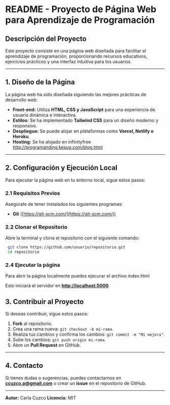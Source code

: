 # README - Proyecto de Página Web para Aprendizaje de Programación

## Descripción del Proyecto

Este proyecto consiste en una página web diseñada para facilitar el aprendizaje de programación, proporcionando recursos educativos, ejercicios prácticos y una interfaz intuitiva para los usuarios.

---

## 1. Diseño de la Página

La página web ha sido diseñada siguiendo las mejores prácticas de desarrollo web:

- **Front-end:** Utiliza **HTML, CSS y JavaScript**  para una experiencia de usuario dinámica e interactiva.
- **Estilos:** Se ha implementado **Tailwind CSS** para un diseño moderno y responsivo.
- **Despliegue:** Se puede alojar en plataformas como **Vercel, Netlify o Heroku**.
- **Hosting:** Se ha alojado en infinityfree http://programanding.kesug.com/blog.html

---

## 2. Configuración y Ejecución Local

Para ejecutar la página web en tu entorno local, sigue estos pasos:

### **2.1 Requisitos Previos**

Asegúrate de tener instalados los siguientes programas:


- **Git** ([https://git-scm.com/](https://git-scm.com/))

### **2.2 Clonar el Repositorio**

Abre la terminal y clona el repositorio con el siguiente comando:

```sh
 git clone https://github.com/usuario/repositorio.git
 cd repositorio
```

### **2.4 Ejecutar la página**

Para abrir la página localmente puedes ejecurar el archivo index.html

Esto iniciará el servidor en **[http://localhost:5000](http://localhost:5000)**.

## 3. Contribuir al Proyecto

Si deseas contribuir, sigue estos pasos:

1. **Fork** al repositorio.
2. Crea una rama nueva: `git checkout -b mi-rama`.
3. Realiza tus cambios y confirma los cambios: `git commit -m "Mi mejora"`.
4. Sube los cambios: `git push origin mi-rama`.
5. Abre un **Pull Request** en GitHub.

---

## 4. Contacto

Si tienes dudas o sugerencias, puedes contactarnos en **[ccuzco.p@gmail.com](mailto\:ccuzco.p@gmail.com)** o crear un **issue** en el repositorio de GitHub.

---

**Autor:** Carla Cuzco **Licencia:** MIT


